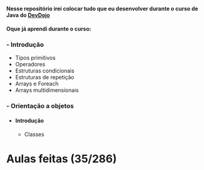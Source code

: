#### Nesse repositório irei colocar tudo que eu desenvolver durante o curso de Java do <a href="https://www.youtube.com/playlist?list=PL62G310vn6nFIsOCC0H-C2infYgwm8SWW" target="__blank">DevDojo</a>

#### Oque já aprendi durante o curso: 

### - Introdução
  - Tipos primitivos
  - Operadores
  - Estruturas condicionais
  - Estruturas de repetição
  - Arrays e Foreach
  - Arrays multidimensionais 

### - Orientação a objetos

 - #### Introdução 
   - Classes







# Aulas feitas (35/286) 